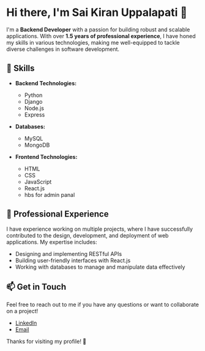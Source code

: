 # Hi there, I'm Sai Kiran Uppalapati 👋

I'm a **Backend Developer** with a passion for building robust and scalable applications. With over **1.5 years of professional experience**, I have honed my skills in various technologies, making me well-equipped to tackle diverse challenges in software development.

## 🌱 Skills

- **Backend Technologies:**
  - Python
  - Django
  - Node.js
  - Express 

- **Databases:**
  - MySQL
  - MongoDB

- **Frontend Technologies:**
  - HTML
  - CSS
  - JavaScript
  - React.js
  - hbs for admin panal

## 💼 Professional Experience

I have experience working on multiple projects, where I have successfully contributed to the design, development, and deployment of web applications. My expertise includes:

- Designing and implementing RESTful APIs
- Building user-friendly interfaces with React.js
- Working with databases to manage and manipulate data effectively


## 📫 Get in Touch

Feel free to reach out to me if you have any questions or want to collaborate on a project!

- [LinkedIn](https://www.linkedin.com/in/uppalapatisaikiran/)
- [Email](saikiranuppalapati2@gmail.com)

Thanks for visiting my profile! 🚀
